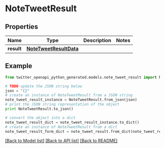 # NoteTweetResult


## Properties
Name | Type | Description | Notes
------------ | ------------- | ------------- | -------------
**result** | [**NoteTweetResultData**](NoteTweetResultData.md) |  | 

## Example

```python
from twitter_openapi_python_generated.models.note_tweet_result import NoteTweetResult

# TODO update the JSON string below
json = "{}"
# create an instance of NoteTweetResult from a JSON string
note_tweet_result_instance = NoteTweetResult.from_json(json)
# print the JSON string representation of the object
print NoteTweetResult.to_json()

# convert the object into a dict
note_tweet_result_dict = note_tweet_result_instance.to_dict()
# create an instance of NoteTweetResult from a dict
note_tweet_result_form_dict = note_tweet_result.from_dict(note_tweet_result_dict)
```
[[Back to Model list]](../README.md#documentation-for-models) [[Back to API list]](../README.md#documentation-for-api-endpoints) [[Back to README]](../README.md)


